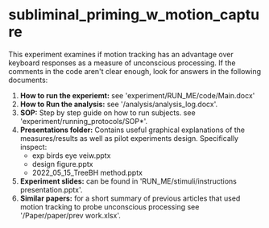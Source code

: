 # subliminal_priming_w_motion_capture
This experiment examines if motion tracking has an advantage over keyboard responses as a measure of unconscious processing.
If the comments in the code aren't clear enough, look for answers in the following documents:
1. **How to run the experiemt:** see 'experiment/RUN_ME/code/Main.docx'
1. **How to Run the analysis:** see '/analysis/analysis_log.docx'.
2. **SOP:** Step by step guide on how to run subjects. see 'experiment/running_protocols/SOP*'.
3. **Presentations folder:** Contains useful graphical explanations of the measures/results as well as pilot experiments design. Specifically inspect:
    - exp birds eye veiw.pptx
    - design figure.pptx
    - 2022_05_15_TreeBH method.pptx
1. **Experiment slides:** can be found in 'RUN_ME/stimuli/instructions presentation.pptx'.
4. **Similar papers:** for a short summary of previous articles that used motion tracking to probe unconscious processing see '/Paper/paper/prev work.xlsx'.


